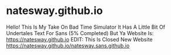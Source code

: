 # natesway.github.io
Hello! This Is My Take On Bad Time Simulator It Has A Little Bit Of Undertales Text For Sans (5% Completed)
But Ya Website Is: https://natesway.github.io
EDIT: This Is Closed New Website https://natesway.github.io/natesway.sans.github.io
